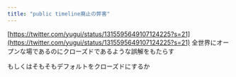 ```yaml
---
title: "public timeline廃止の弊害"
---
```


[https://twitter.com/yugui/status/1315595649107124225?s=21](https://twitter.com/yugui/status/1315595649107124225?s=21)
全世界にオープンな場であるのにクローズドであるような誤解をもたらす

もしくはそもそもデフォルトをクローズドにするか



